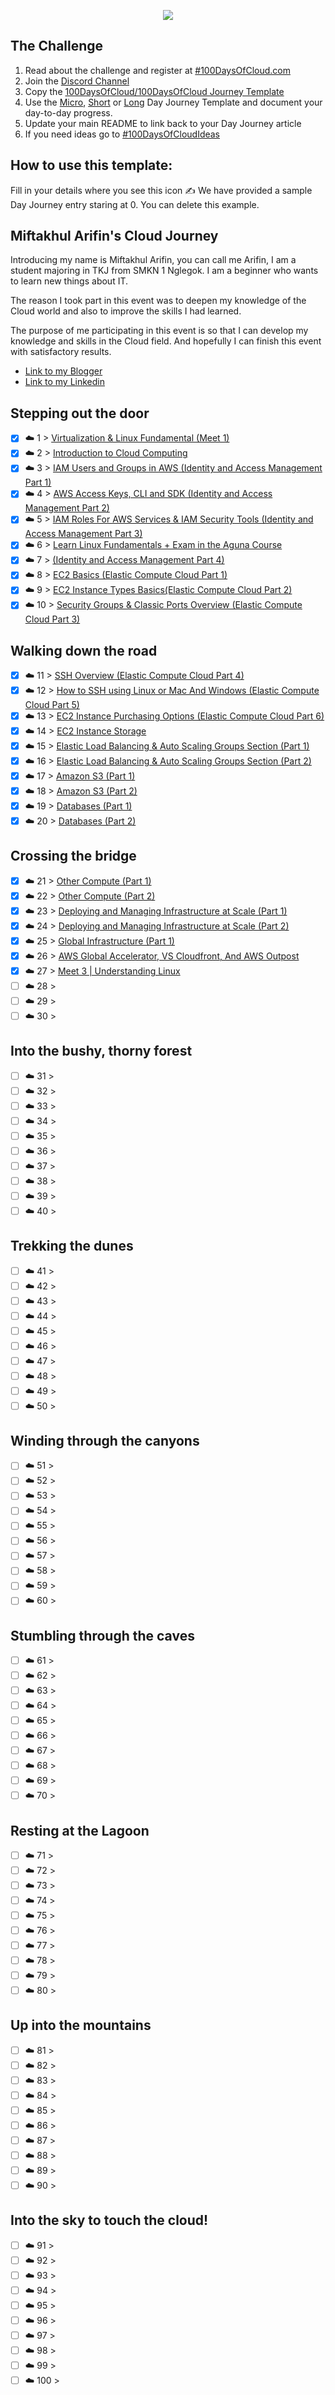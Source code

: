 <p align="center">
  <img src="banner.png">
</p>

## The Challenge
1. Read about the challenge and register at [#100DaysOfCloud.com](https://100DaysOfCloud.com)
2. Join the [Discord Channel](https://discord.gg/c6Db8nY)
3. Copy the [100DaysOfCloud/100DaysOfCloud Journey Template](https://github.com/100DaysOfCloud/100DaysOfCloud/generate)
4. Use the [Micro](Templates/000-DAY-ARTICLE-MICRO-TEMPLATE.md), [Short](Templates/001-DAY-ARTICLE-SHORT-TEMPLATE.md) or [Long](Templates/002-DAY-ARTICLE-LONG-TEMPLATE.md) Day Journey Template and document your day-to-day progress.
5. Update your main README to link back to your Day Journey article
4. If you need ideas go to [#100DaysOfCloudIdeas](https://github.com/100DaysOfCloud/100DaysOfCloudIdeas)

## How to use this template:
Fill in your details where you see this icon ✍️
We have provided a sample Day Journey entry staring at 0. You can delete this example.

## Miftakhul Arifin's Cloud Journey

Introducing my name is Miftakhul Arifin, you can call me Arifin, I am a student majoring in TKJ from SMKN 1 Nglegok. I am a beginner who wants to learn new things about IT.

The reason I took part in this event was to deepen my knowledge of the Cloud world and also to improve the skills I had learned.

The purpose of me participating in this event is so that I can develop my knowledge and skills in the Cloud field. And hopefully I can finish this event with satisfactory results.

- [ Link to my Blogger](https://cahblitaran.blogspot.com)
- [ Link to my Linkedin](https://www.linkedin.com/in/miftakhul-arifin-880155235)

## Stepping out the door

- [x] ☁️ 1 > [Virtualization & Linux Fundamental (Meet 1)](Journey/001/Readme.md)
- [x] ☁️ 2 > [Introduction to Cloud Computing](Journey/002/Readme.md)
- [x] ☁️ 3 > [IAM Users and Groups in AWS (Identity and Access Management Part 1)](Journey/003/Readme.md)
- [x] ☁️ 4 > [AWS Access Keys, CLI and SDK (Identity and Access Management Part 2)](Journey/004/Readme.md)
- [x] ☁️ 5 > [IAM Roles For AWS Services & IAM Security Tools (Identity and Access Management Part 3)](Journey/005/Readme.md)
- [x] ☁️ 6 > [Learn Linux Fundamentals  + Exam in the Aguna Course](Journey/006/Readme.md)
- [x] ☁️ 7 > [(Identity and Access Management Part 4)](Journey/007/Readme.md)
- [x] ☁️ 8 > [EC2 Basics (Elastic Compute Cloud Part 1)](Journey/008/Readme.md)
- [x] ☁️ 9 > [EC2 Instance Types Basics(Elastic Compute Cloud Part 2)](Journey/009/Readme.md)
- [x] ☁️ 10 > [Security Groups & Classic Ports Overview (Elastic Compute Cloud Part 3)](Journey/010/Readme.md)

## Walking down the road

- [x] ☁️ 11 > [SSH Overview (Elastic Compute Cloud Part 4)](Journey/011/Readme.md)
- [x] ☁️ 12 > [How to SSH using Linux or Mac And Windows (Elastic Compute Cloud Part 5)](Journey/012/Readme.md)
- [x] ☁️ 13 > [EC2 Instance Purchasing Options (Elastic Compute Cloud Part 6) ](Journey/013/Readme.md)
- [x] ☁️ 14 > [EC2 Instance Storage](Journey/014/Readme.md)
- [x] ☁️ 15 > [Elastic Load Balancing & Auto Scaling Groups Section (Part 1)](Journey/015/Readme.md)
- [x] ☁️ 16 > [Elastic Load Balancing & Auto Scaling Groups Section (Part 2)](Journey/016/Readme.md)
- [X] ☁️ 17 > [Amazon S3 (Part 1)](Journey/017/Readme.md)
- [X] ☁️ 18 > [Amazon S3 (Part 2)](Journey/018/Readme.md)
- [X] ☁️ 19 > [Databases (Part 1)](Journey/019/Readme.md)
- [X] ☁️ 20 > [Databases (Part 2)](Journey/020/Readme.md)

## Crossing the bridge

- [X] ☁️ 21 > [Other Compute (Part 1)](Journey/021/Readme.md)
- [X] ☁️ 22 > [Other Compute (Part 2)](Journey/022/Readme.md)
- [X] ☁️ 23 > [Deploying and Managing Infrastructure at Scale (Part 1)](Journey/023/Readme.md)
- [X] ☁️ 24 > [Deploying and Managing Infrastructure at Scale (Part 2)](Journey/024/Readme.md)
- [X] ☁️ 25 > [Global Infrastructure (Part 1)](Journey/025/Readme.md)
- [X] ☁️ 26 > [AWS Global Accelerator, VS Cloudfront, And AWS Outpost](Journey/026/Readme.md)
- [X] ☁️ 27 > [Meet 3 | Understanding Linux](Journey/027/Readme.md)
- [ ] ☁️ 28 > [](Journey/028/Readme.md)
- [ ] ☁️ 29 > [](Journey/029/Readme.md)
- [ ] ☁️ 30 > [](Journey/030/Readme.md)

## Into the bushy, thorny forest

- [ ] ☁️ 31 > [](Journey/031/Readme.md)
- [ ] ☁️ 32 > [](Journey/032/Readme.md)
- [ ] ☁️ 33 > [](Journey/033/Readme.md)
- [ ] ☁️ 34 > [](Journey/034/Readme.md)
- [ ] ☁️ 35 > [](Journey/035/Readme.md)
- [ ] ☁️ 36 > [](Journey/036/Readme.md)
- [ ] ☁️ 37 > [](Journey/037/Readme.md)
- [ ] ☁️ 38 > [](Journey/038/Readme.md)
- [ ] ☁️ 39 > [](Journey/039/Readme.md)
- [ ] ☁️ 40 > [](Journey/040/Readme.md)

## Trekking the dunes

- [ ] ☁️ 41 > [](Journey/041/Readme.md)
- [ ] ☁️ 42 > [](Journey/042/Readme.md)
- [ ] ☁️ 43 > [](Journey/043/Readme.md)
- [ ] ☁️ 44 > [](Journey/044/Readme.md)
- [ ] ☁️ 45 > [](Journey/045/Readme.md)
- [ ] ☁️ 46 > [](Journey/046/Readme.md)
- [ ] ☁️ 47 > [](Journey/047/Readme.md)
- [ ] ☁️ 48 > [](Journey/048/Readme.md)
- [ ] ☁️ 49 > [](Journey/049/Readme.md)
- [ ] ☁️ 50 > [](Journey/050/Readme.md)

## Winding through the canyons

- [ ] ☁️ 51 > [](Journey/051/Readme.md)
- [ ] ☁️ 52 > [](Journey/052/Readme.md)
- [ ] ☁️ 53 > [](Journey/053/Readme.md)
- [ ] ☁️ 54 > [](Journey/054/Readme.md)
- [ ] ☁️ 55 > [](Journey/055/Readme.md)
- [ ] ☁️ 56 > [](Journey/056/Readme.md)
- [ ] ☁️ 57 > [](Journey/057/Readme.md)
- [ ] ☁️ 58 > [](Journey/058/Readme.md)
- [ ] ☁️ 59 > [](Journey/059/Readme.md)
- [ ] ☁️ 60 > [](Journey/060/Readme.md)

## Stumbling through the caves

- [ ] ☁️ 61 > [](Journey/061/Readme.md)
- [ ] ☁️ 62 > [](Journey/062/Readme.md)
- [ ] ☁️ 63 > [](Journey/063/Readme.md)
- [ ] ☁️ 64 > [](Journey/064/Readme.md)
- [ ] ☁️ 65 > [](Journey/065/Readme.md)
- [ ] ☁️ 66 > [](Journey/066/Readme.md)
- [ ] ☁️ 67 > [](Journey/067/Readme.md)
- [ ] ☁️ 68 > [](Journey/068/Readme.md)
- [ ] ☁️ 69 > [](Journey/069/Readme.md)
- [ ] ☁️ 70 > [](Journey/070/Readme.md)

## Resting at the Lagoon

- [ ] ☁️ 71 > [](Journey/071/Readme.md)
- [ ] ☁️ 72 > [](Journey/072/Readme.md)
- [ ] ☁️ 73 > [](Journey/073/Readme.md)
- [ ] ☁️ 74 > [](Journey/074/Readme.md)
- [ ] ☁️ 75 > [](Journey/075/Readme.md)
- [ ] ☁️ 76 > [](Journey/076/Readme.md)
- [ ] ☁️ 77 > [](Journey/077/Readme.md)
- [ ] ☁️ 78 > [](Journey/078/Readme.md)
- [ ] ☁️ 79 > [](Journey/079/Readme.md)
- [ ] ☁️ 80 > [](Journey/080/Readme.md)

## Up into the mountains

- [ ] ☁️ 81 > [](Journey/081/Readme.md)
- [ ] ☁️ 82 > [](Journey/082/Readme.md)
- [ ] ☁️ 83 > [](Journey/083/Readme.md)
- [ ] ☁️ 84 > [](Journey/084/Readme.md)
- [ ] ☁️ 85 > [](Journey/085/Readme.md)
- [ ] ☁️ 86 > [](Journey/086/Readme.md)
- [ ] ☁️ 87 > [](Journey/087/Readme.md)
- [ ] ☁️ 88 > [](Journey/088/Readme.md)
- [ ] ☁️ 89 > [](Journey/089/Readme.md)
- [ ] ☁️ 90 > [](Journey/090/Readme.md)

## Into the sky to touch the cloud!

- [ ] ☁️ 91 > [](Journey/091/Readme.md)
- [ ] ☁️ 92 > [](Journey/092/Readme.md)
- [ ] ☁️ 93 > [](Journey/093/Readme.md)
- [ ] ☁️ 94 > [](Journey/094/Readme.md)
- [ ] ☁️ 95 > [](Journey/095/Readme.md)
- [ ] ☁️ 96 > [](Journey/096/Readme.md)
- [ ] ☁️ 97 > [](Journey/097/Readme.md)
- [ ] ☁️ 98 > [](Journey/098/Readme.md)
- [ ] ☁️ 99 > [](Journey/099/Readme.md)
- [ ] ☁️ 100 > [](Journey/100/Readme.md)
